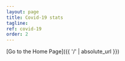```yaml
---
layout: page
title: Covid-19 stats
tagline:
ref: covid-19
order: 2
---
```


<div class="elfsight-app-52c00415-bc8f-4c5a-96ad-6269e9cc60b7"></div>

[Go to the Home Page]({{ '/' | absolute_url }})
